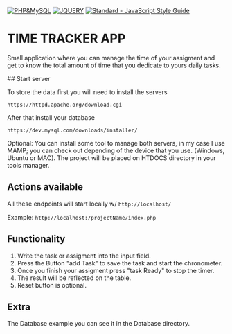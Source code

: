 [![PHP&MySQL](http://www.bogotobogo.com/php/images/amp_logo.png)](https://dev.mysql.com/downloads/installer/)
[![JQUERY](https://wiki.smu.edu.sg/is480/img_auth.php/thumb/f/f8/Tweetboard_jquery_logo.png/250px-Tweetboard_jquery_logo.png)](https://jquery.com/)
[![Standard - JavaScript Style Guide](https://img.shields.io/badge/code%20style-standard-brightgreen.svg)](http://standardjs.com/)

# TIME TRACKER APP

Small application where you can manage the time of your assigment and get to know the total amount of time that you dedicate to yours daily tasks.

## Start server

To store the data first you will need to install the servers

```
https://httpd.apache.org/download.cgi
```

After that install your database

```
https://dev.mysql.com/downloads/installer/
```

Optional:
You can install some tool to manage both servers, in my case I use MAMP; you can check out depending of the device that you use. (Windows, Ubuntu or MAC). The project will be placed on HTDOCS directory in your tools manager.

## Actions available

All these endpoints will start locally w/ `http://localhost/` 

Example: `http://localhost:/projectName/index.php`


## Functionality

1. Write the task or assigment into the input field.
2. Press the Button "add Task" to save the task and start the chronometer.
3. Once you finish your assigment press "task Ready" to stop the timer.
4. The result will be reflected on the table.
5. Reset button is optional.

## Extra

The Database example you can see it in the Database directory.

